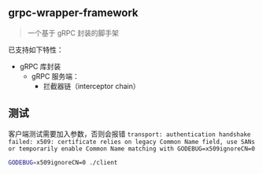 ## grpc-wrapper-framework

> 一个基于 gRPC 封装的脚手架

已支持如下特性：

- gRPC 库封装
  - gRPC 服务端：
    - 拦截器链（interceptor chain）


##  测试
客户端测试需要加入参数，否则会报错 `transport: authentication handshake failed: x509: certificate relies on legacy Common Name field, use SANs or temporarily enable Common Name matching with GODEBUG=x509ignoreCN=0`
```bash
GODEBUG=x509ignoreCN=0 ./client
```